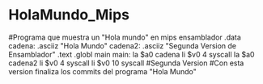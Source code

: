 # HolaMundo_Mips
#Programa que muestra un "Hola mundo" en mips ensamblador
.data
cadena: .asciiz "Hola Mundo"
cadena2: .asciiz "Segunda Version de Ensamblador"
.text
.globl main
main:
la $a0 cadena
li $v0 4
syscall
la $a0 cadena2
li $v0 4
syscall
li $v0 10
syscall
#Segunda Version
#Con esta version finaliza los commits del programa "Hola Mundo"

